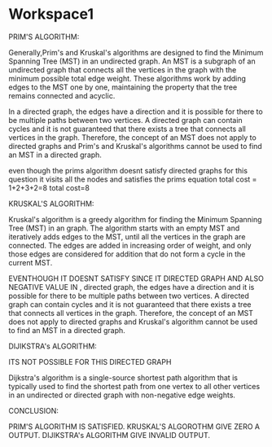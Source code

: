 # Workspace1

PRIM'S ALGORITHM: 

Generally,Prim's and Kruskal's algorithms are designed to find the Minimum Spanning Tree (MST) in an undirected graph. 
An MST is a subgraph of an undirected graph that connects all the vertices in the graph with the minimum possible total edge weight. 
These algorithms work by adding edges to the MST one by one, maintaining the property that the tree remains connected and acyclic.

In a directed graph, the edges have a direction and it is possible for there to be multiple paths between two vertices. 
A directed graph can contain cycles and it is not guaranteed that there exists a tree that connects all vertices in the graph. 
Therefore, the concept of an MST does not apply to directed graphs and Prim's and Kruskal's algorithms cannot be used to find an MST in a directed graph.


even though the prims algorithm doesnt satisfy directed graphs for this question it visits all the nodes and satisfies the prims equation 
total cost = 1+2+3+2=8
total cost=8

KRUSKAL'S ALGORITHM:

Kruskal's algorithm is a greedy algorithm for finding the Minimum Spanning Tree (MST) in an  graph. 
The algorithm starts with an empty MST and iteratively adds edges to the MST, until all the vertices in the graph are connected. 
The edges are added in increasing order of weight, and only those edges are considered for addition that do not form a cycle in the current MST.


EVENTHOUGH IT DOESNT SATISFY SINCE IT DIRECTED GRAPH AND ALSO NEGATIVE VALUE IN  ,
directed graph, the edges have a direction and it is possible for there to be multiple paths between two vertices. 
A directed graph can contain cycles and it is not guaranteed that there exists a tree that connects all vertices in the graph. 
Therefore, the concept of an MST does not apply to directed graphs and Kruskal's algorithm cannot be used to find an MST in a directed graph.



DIJIKSTRA's ALGORITHM:

ITS NOT POSSIBLE FOR THIS DIRECTED GRAPH

Dijkstra's algorithm is a single-source shortest path algorithm that is typically used to find the shortest path from one vertex to all other 
vertices in an undirected or directed graph with non-negative edge weights.

CONCLUSION:

PRIM'S ALGORITHM IS SATISFIED.
KRUSKAL'S ALGOROTHM GIVE ZERO A OUTPUT.
DIJIKSTRA's ALGORITHM GIVE INVALID OUTPUT.

